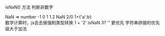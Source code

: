 isNaN() 方法 判断非数字

NaN => number -1 0 1 1.2 NaN 2/0 1+{'a':b} <br>
数学计算时，js会去做强制类型转换
1 + '2' isNaN 3?
'' 更优先 字符串拼接的优先级大于加法 